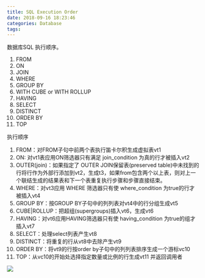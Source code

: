 ```yaml
---
title: SQL Execution Order
date: 2018-09-16 18:23:46
categories: Database
tags:
---
```


数据库SQL 执行顺序。

1. FROM
2. ON
3. JOIN
4. WHERE
5. GROUP BY
6. WITH CUBE or WITH ROLLUP
7. HAVING
8. SELECT
9. DISTINCT
10. ORDER BY
11. TOP

执行顺序
1. FROM：对FROM子句中前两个表执行笛卡尔积生成虚拟表vt1
2. ON: 对vt1表应用ON筛选器只有满足 join_condition 为真的行才被插入vt2
3. OUTER(join)：如果指定了 OUTER JOIN保留表(preserved table)中未找到的行将行作为外部行添加到vt2，生成t3，如果from包含两个以上表，则对上一个联结生成的结果表和下一个表重复执行步骤和步骤直接结束。
4. WHERE：对vt3应用 WHERE 筛选器只有使 where_condition 为true的行才被插入vt4
5. GROUP BY：按GROUP BY子句中的列列表对vt4中的行分组生成vt5
6. CUBE|ROLLUP：把超组(supergroups)插入vt6，生成vt6
7. HAVING：对vt6应用HAVING筛选器只有使 having_condition 为true的组才插入vt7
8. SELECT：处理select列表产生vt8
9. DISTINCT：将重复的行从vt8中去除产生vt9
10. ORDER BY：将vt9的行按order by子句中的列列表排序生成一个游标vc10
11. TOP：从vc10的开始处选择指定数量或比例的行生成vt11 并返回调用者

![](https://i.stack.imgur.com/GdLq0.png)
